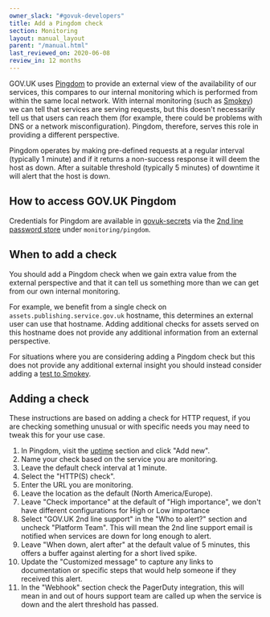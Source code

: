 ```yaml
---
owner_slack: "#govuk-developers"
title: Add a Pingdom check
section: Monitoring
layout: manual_layout
parent: "/manual.html"
last_reviewed_on: 2020-06-08
review_in: 12 months
---
```


GOV.UK uses [Pingdom](https://www.pingdom.com/) to provide an external view of
the availability of our services, this compares to our internal monitoring
which is performed from within the same local network. With internal monitoring
(such as [Smokey][]) we can tell that services are serving requests, but this
doesn't necessarily tell us that users can reach them (for example, there could
be problems with DNS or a network misconfiguration). Pingdom, therefore, serves
this role in providing a different perspective.

Pingdom operates by making pre-defined requests at a regular interval
(typically 1 minute) and if it returns a non-success response it will deem
the host as down. After a suitable threshold (typically 5 minutes) of downtime
it will alert that the host is down.

[Smokey]: https://github.com/alphagov/smokey

## How to access GOV.UK Pingdom

Credentials for Pingdom are available in [govuk-secrets][] via the [2nd line
password store][] under `monitoring/pingdom`.

[govuk-secrets]: https://github.com/alphagov/govuk-secrets
[2nd line password store]: https://github.com/alphagov/govuk-secrets/tree/master/pass

## When to add a check

You should add a Pingdom check when we gain extra value from the external
perspective and that it can tell us something more than we can get from our own
internal monitoring.

For example, we benefit from a single check on
`assets.publishing.service.gov.uk` hostname, this determines
an external user can use that hostname. Adding additional checks for assets
served on this hostname does not provide any additional information from an
external perspective.

For situations where you are considering adding a Pingdom check but this does
not provide any additional external insight you should instead consider adding
a [test to Smokey][Smokey].

## Adding a check
These instructions are based on adding a check for HTTP request, if you are
checking something unusual or with specific needs you may need to tweak this
for your use case.

1. In Pingdom, visit the [uptime](https://my.pingdom.com/app/newchecks/checks)
   section and click "Add new".
1. Name your check based on the service you are monitoring.
1. Leave the default check interval at 1 minute.
1. Select the "HTTP(S) check".
1. Enter the URL you are monitoring.
1. Leave the location as the default (North America/Europe).
1. Leave "Check importance" at the default of "High importance", we don't have
   different configurations for High or Low importance
1. Select "GOV.UK 2nd line support" in the "Who to alert?" section and
   uncheck "Platform Team". This will mean the 2nd line support email is
   notified when services are down for long enough to alert.
1. Leave "When down, alert after" at the default value of 5 minutes, this
   offers a buffer against alerting for a short lived spike.
1. Update the "Customized message" to capture any links to documentation
   or specific steps that would help someone if they received this alert.
1. In the "Webhook" section check the PagerDuty integration, this will mean in
   and out of hours support team are called up when the service is down and the
   alert threshold has passed.
